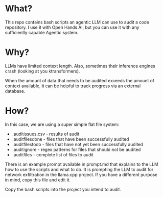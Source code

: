 # What?
This repo contains bash scripts an agentic LLM can use to audit a code repository. I use it with Open Hands AI, 
but you can use it with any sufficiently capable Agentic system.

# Why?
LLMs have limited context length. Also, sometimes their inference engines crash (looking at you ktransformers).

When the amount of data that needs to be audited exceeds the amount of context available, it can be helpful
to track progress via an external database.

# How?
In this case, we are using a super simple flat file system:

- .auditissues.csv - results of audit
- .auditfilesdone - files that have been successfully audited
- .auditfilestodo - files that have not yet been successfully audited
- .auditignore - regex patterns for files that should not be audited
- .auditfiles - complete list of files to audit

There is an example prompt available in prompt.md that explains to the LLM how to use the scripts and what to do.
It is prompting the LLM to audit for network exfiltration in the llama.cpp project. If you have a different purpose
in mind, copy this file and edit it.

Copy the bash scripts into the project you intend to audit.
